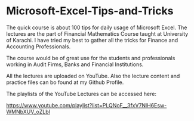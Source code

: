 # Microsoft-Excel-Tips-and-Tricks
The quick course is about 100 tips for daily usage of Microsoft Excel. The lectures are the part of Financial Mathematics Course taught at University of Karachi. I have tried my best to gather all the tricks for Finance and Accounting Professionals.

The course would be of great use for the students and professionals working in Audit Firms, Banks and Financial Institutions.

All the lectures are uploaded on YouTube. Also the lecture content and practice files can bo found at my Github Profile.


The playlists of the YouTube Lectures can be accessed here:

https://www.youtube.com/playlist?list=PLQNoF__3fxV7NlH6Esw-WMNbXUV_oZLbl

